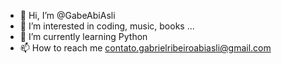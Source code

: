 - 👋 Hi, I’m @GabeAbiAsli
- 👀 I’m interested in coding, music, books ...
- 🌱 I’m currently learning Python
- 📫 How to reach me contato.gabrielribeiroabiasli@gmail.com

<!---
GabeAbiAsli/GabeAbiAsli is a ✨ special ✨ repository because its `README.md` (this file) appears on your GitHub profile.
You can click the Preview link to take a look at your changes.
--->
